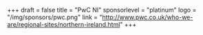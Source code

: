 +++
draft = false
title = "PwC NI"
sponsorlevel = "platinum"
logo = "/img/sponsors/pwc.png"
link = "http://www.pwc.co.uk/who-we-are/regional-sites/northern-ireland.html"
+++
